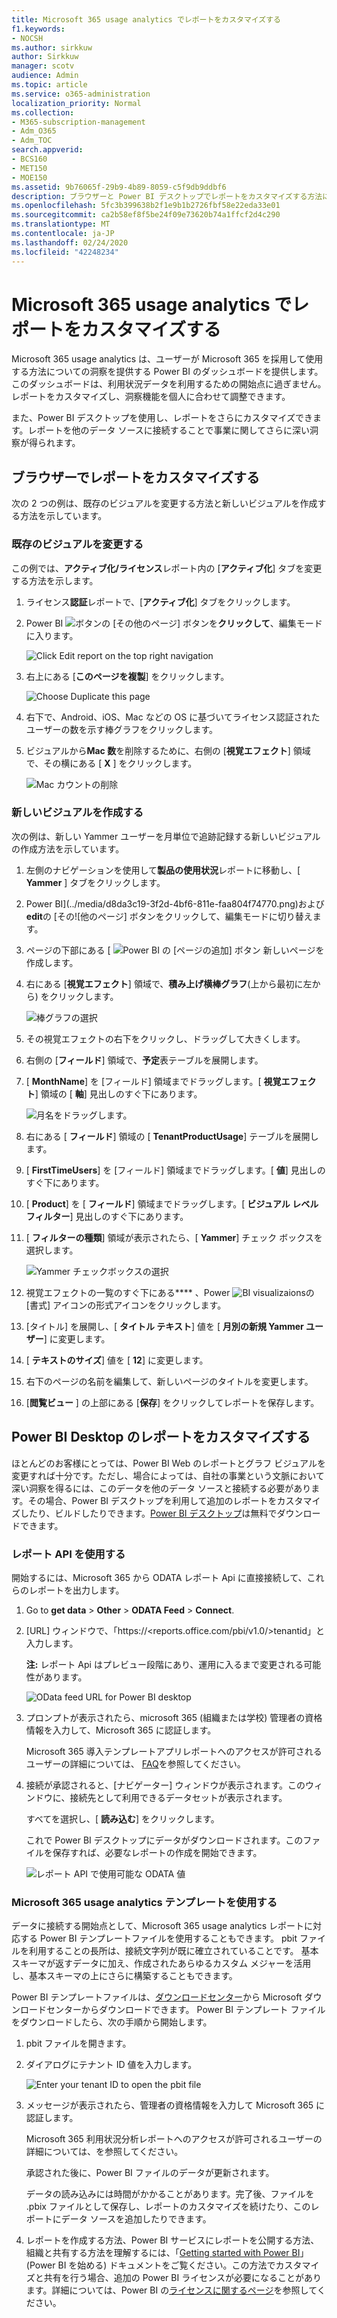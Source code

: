 ```yaml
---
title: Microsoft 365 usage analytics でレポートをカスタマイズする
f1.keywords:
- NOCSH
ms.author: sirkkuw
author: Sirkkuw
manager: scotv
audience: Admin
ms.topic: article
ms.service: o365-administration
localization_priority: Normal
ms.collection:
- M365-subscription-management
- Adm_O365
- Adm_TOC
search.appverid:
- BCS160
- MET150
- MOE150
ms.assetid: 9b76065f-29b9-4b89-8059-c5f9db9ddbf6
description: ブラウザーと Power BI デスクトップでレポートをカスタマイズする方法について説明します。
ms.openlocfilehash: 5fc3b399638b2f1e9b1b2726fbf58e22eda33e01
ms.sourcegitcommit: ca2b58ef8f5be24f09e73620b74a1ffcf2d4c290
ms.translationtype: MT
ms.contentlocale: ja-JP
ms.lasthandoff: 02/24/2020
ms.locfileid: "42248234"
---
```

# <a name="customize-the-reports-in-microsoft-365-usage-analytics"></a>Microsoft 365 usage analytics でレポートをカスタマイズする

Microsoft 365 usage analytics は、ユーザーが Microsoft 365 を採用して使用する方法についての洞察を提供する Power BI のダッシュボードを提供します。 このダッシュボードは、利用状況データを利用するための開始点に過ぎません。 レポートをカスタマイズし、洞察機能を個人に合わせて調整できます。
  
また、Power BI デスクトップを使用し、レポートをさらにカスタマイズできます。レポートを他のデータ ソースに接続することで事業に関してさらに深い洞察が得られます。
  
## <a name="customizing-reports-in-the-browser"></a>ブラウザーでレポートをカスタマイズする

次の 2 つの例は、既存のビジュアルを変更する方法と新しいビジュアルを作成する方法を示しています。
  
### <a name="modify-an-existing-visual"></a>既存のビジュアルを変更する

この例では、**アクティブ化/ライセンス**レポート内の [**アクティブ化**] タブを変更する方法を示します。 
  
1. ライセンス**認証**レポートで、[**アクティブ化**] タブをクリックします。
    
2. Power BI ![](../media/d8da3c19-3f2d-4bf6-811e-faa804f74770.png)ボタンの [その他のページ] ボタンを**クリックして**、編集モードに入ります。 
    
    ![Click Edit report on the top right navigation](../media/e2c16663-1fbd-4d7f-887c-0cbb891d3b3d.png)
  
3. 右上にある [**このページを複製**] をクリックします。
    
    ![Choose Duplicate this page](../media/b2d18dcd-6b82-4ce7-ab79-1b24e3721309.png)
  
4. 右下で、Android、iOS、Mac などの OS に基づいてライセンス認証されたユーザーの数を示す棒グラフをクリックします。
    
5. ビジュアルから**Mac 数**を削除するために、右側の [**視覚エフェクト**] 領域で、その横にある [ **X** ] をクリックします。

    ![Mac カウントの削除](../media/ce3d8358-df57-4f64-bd25-ac5be7fc8713.png)    
    
### <a name="create-a-new-visual"></a>新しいビジュアルを作成する

次の例は、新しい Yammer ユーザーを月単位で追跡記録する新しいビジュアルの作成方法を示しています。
  
1. 左側のナビゲーションを使用して**製品の使用状況**レポートに移動し、[ **Yammer** ] タブをクリックします。
    
2. Power BI](../media/d8da3c19-3f2d-4bf6-811e-faa804f74770.png)および**edit**の [その![他のページ] ボタンをクリックして、編集モードに切り替えます。 
    
3. ページの下部にある [ ![Power BI の [ページの追加] ボタン](../media/d3b8c117-17d4-4f53-b078-8fefc2155b24.png) 新しいページを作成します。
  
4. 右にある [**視覚エフェクト**] 領域で、**積み上げ横棒グラフ**(上から最初に左から) をクリックします。

    ![棒グラフの選択](../media/214c3fed-6eae-43e6-83fb-708a2d74406e.png)
    
5. その視覚エフェクトの右下をクリックし、ドラッグして大きくします。

6. 右側の [**フィールド**] 領域で、**予定**表テーブルを展開します。

7. [ **MonthName**] を [フィールド] 領域までドラッグします。[ **視覚エフェクト**] 領域の [ **軸**] 見出しのすぐ下にあります。
 
    ![月名をドラッグします。](../media/bff99987-8c4b-4618-89fd-47df557b0ed7.png)
    
8. 右にある [ **フィールド**] 領域の [ **TenantProductUsage**] テーブルを展開します。

9. [ **FirstTimeUsers**] を [フィールド] 領域までドラッグします。[ **値**] 見出しのすぐ下にあります。

10. [ **Product**] を [ **フィールド**] 領域までドラッグします。[ **ビジュアル レベル フィルター**] 見出しのすぐ下にあります。

11. [ **フィルターの種類**] 領域が表示されたら、[ **Yammer**] チェック ボックスを選択します。

    ![Yammer チェックボックスの選択](../media/82e99730-0de9-42da-928a-76aab0c3e609.png)
  
12. 視覚エフェクトの一覧のすぐ下にある**** 、Power ![BI visualizaions](../media/ee0602f3-3df5-4930-b862-db1d90ae4ae2.png)の [書式] アイコンの形式アイコンをクリックします。

13. [タイトル] を展開し、[ **タイトル テキスト**] 値を [ **月別の新規 Yammer ユーザー**] に変更します。
    
14. [ **テキストのサイズ**] 値を [ **12**] に変更します。
    
15. 右下のページの名前を編集して、新しいページのタイトルを変更します。

16.  [**閲覧ビュー** ] の上部にある [**保存**] をクリックしてレポートを保存します。
    
## <a name="customizing-the-reports-in-power-bi-desktop"></a>Power BI Desktop のレポートをカスタマイズする

ほとんどのお客様にとっては、Power BI Web のレポートとグラフ ビジュアルを変更すれば十分です。ただし、場合によっては、自社の事業という文脈において深い洞察を得るには、このデータを他のデータ ソースと接続する必要があります。その場合、Power BI デスクトップを利用して追加のレポートをカスタマイズしたり、ビルドしたりできます。[Power BI デスクトップ](https://go.microsoft.com/fwlink/p/?linkid=849797)は無料でダウンロードできます。 
  
### <a name="use-the-reporting-apis"></a>レポート API を使用する

開始するには、Microsoft 365 から ODATA レポート Api に直接接続して、これらのレポートを出力します。
  
1. Go to **get data** \> **Other** \> **ODATA Feed** \> **Connect**.
    
2. [URL] ウィンドウで、「<i></i>https://\<reports.office.com/pbi/v1.0/\>tenantid」と入力します。
    
    **注:** レポート Api はプレビュー段階にあり、運用に入るまで変更される可能性があります。 
  
    ![OData feed URL for Power BI desktop](../media/c0ef967e-a454-4eba-bc8e-61e113170053.png)
  
3. プロンプトが表示されたら、microsoft 365 (組織または学校) 管理者の資格情報を入力して、Microsoft 365 に認証します。
    
    Microsoft 365 導入テンプレートアプリレポートへのアクセスが許可されるユーザーの詳細については、 [FAQ](usage-analytics.md#faq)を参照してください。 
    
4. 接続が承認されると、[ナビゲーター] ウィンドウが表示されます。このウィンドウに、接続先として利用できるデータセットが表示されます。
    
    すべてを選択し、[ **読み込む**] をクリックします。
    
    これで Power BI デスクトップにデータがダウンロードされます。このファイルを保存すれば、必要なレポートの作成を開始できます。
    
    ![レポート API で使用可能な ODATA 値](../media/545b4d17-dbbd-4cfc-b75a-a8b27283d438.png)
  
### <a name="use-the-microsoft-365-usage-analytics-template"></a>Microsoft 365 usage analytics テンプレートを使用する

データに接続する開始点として、Microsoft 365 usage analytics レポートに対応する Power BI テンプレートファイルを使用することもできます。 pbit ファイルを利用することの長所は、接続文字列が既に確立されていることです。 基本スキーマが返すデータに加え、作成されたあらゆるカスタム メジャーを活用し、基本スキーマの上にさらに構築することもできます。
  
Power BI テンプレートファイルは、[ダウンロードセンター](https://download.microsoft.com/download/7/8/2/782ba8a7-8d89-4958-a315-dab04c3b620c/Microsoft%20365%20Usage%20Analytics.pbit)から Microsoft ダウンロードセンターからダウンロードできます。 Power BI テンプレート ファイルをダウンロードしたら、次の手順から開始します。
  
1. pbit ファイルを開きます。
    
2. ダイアログにテナント ID 値を入力します。
    
    ![Enter your tenant ID to open the pbit file](../media/071ed0bf-8b9d-49c6-81fc-fd4c6cc85bd3.png)
  
3. メッセージが表示されたら、管理者の資格情報を入力して Microsoft 365 に認証します。
    
     Microsoft 365 利用状況分析レポートへのアクセスが許可されるユーザーの詳細については、を参照してください。 
    
    承認された後に、Power BI ファイルのデータが更新されます。
    
    データの読み込みには時間がかかることがあります。完了後、ファイルを .pbix ファイルとして保存し、レポートのカスタマイズを続けたり、このレポートにデータ ソースを追加したりできます。
    
4. レポートを作成する方法、Power BI サービスにレポートを公開する方法、組織と共有する方法を理解するには、「[Getting started with Power BI](https://go.microsoft.com/fwlink/?linkid=849802)」 (Power BI を始める) ドキュメントをご覧ください。この方法でカスタマイズと共有を行う場合、追加の Power BI ライセンスが必要になることがあります。詳細については、Power BI の[ライセンスに関するページ](https://go.microsoft.com/fwlink/p/?linkid=849803)を参照してください。 
    

